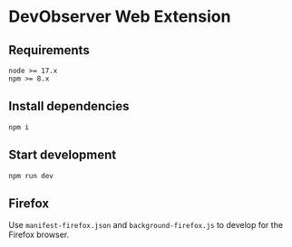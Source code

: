 # DevObserver Web Extension

## Requirements
```
node >= 17.x
npm >= 8.x
```

## Install dependencies
```
npm i
```

## Start development
```
npm run dev
```


## Firefox
Use `manifest-firefox.json` and `background-firefox.js` to develop for the Firefox browser.
